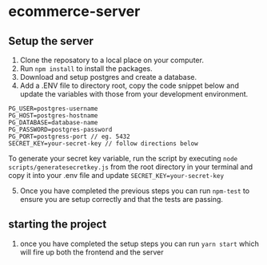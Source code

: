 # ecommerce-server

## Setup the server

1. Clone the reposatory to a local place on your computer.
2. Run `npm install` to install the packages.
3. Download and setup postgres and create a database.
4. Add a .ENV file to directory root, copy the code snippet below and update the variables with those from your development environment.

```DEV_PORT=8080
PG_USER=postgres-username
PG_HOST=postgres-hostname
PG_DATABASE=database-name
PG_PASSWORD=postgres-password
PG_PORT=postgress-port // eg. 5432
SECRET_KEY=your-secret-key // follow directions below
```

To generate your secret key variable, run the script by executing `node scripts/generatesecretkey.js` from the root directory in your terminal and copy it into your .env file and update `SECRET_KEY=your-secret-key`

5. Once you have completed the previous steps you can run `npm-test` to ensure you are setup correctly and that the tests are passing.

## starting the project

1. once you have completed the setup steps you can run `yarn start` which will fire up both the frontend and the server
